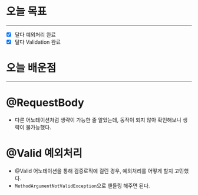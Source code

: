 # 오늘 목표

---

- [x]  달다 예외처리 완료
- [x]  달다 Validation 완료

# 오늘 배운점

---

# @RequestBody

- 다른 어노테이션처럼 생략이 가능한 줄 알았는데, 동작이 되지 않아 확인해보니 생략이 불가능했다.

# @Valid 예외처리

- @Valid 어노테이션을 통해 검증로직에 걸린 경우, 예외처리를 어떻게 할지 고민했다.
- `MethodArgumentNotValidException`으로 핸들링 해주면 된다.